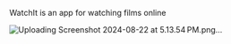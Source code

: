 WatchIt is an app for watching films online

![Uploading Screenshot 2024-08-22 at 5.13.54 PM.png…]()
